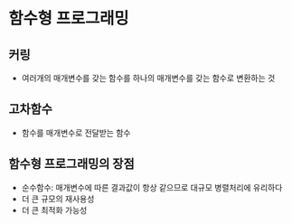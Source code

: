 # 함수형 프로그래밍

## 커링

* 여러개의 매개변수를 갖는 함수를 하나의 매개변수를 갖는 함수로 변환하는 것

## 고차함수

* 함수를 매개변수로 전달받는 함수

## 함수형 프로그래밍의 장점

* 순수함수: 매개변수에 따른 결과값이 항상 같으므로 대규모 병렬처리에 유리하다
* 더 큰 규모의 재사용성
* 더 큰 최적화 가능성

